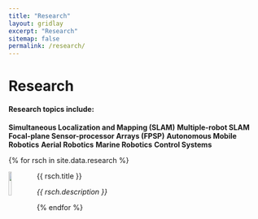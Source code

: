 ```yaml
---
title: "Research"
layout: gridlay
excerpt: "Research"
sitemap: false
permalink: /research/
---
```


# Research

#### Research topics include:
**Simultaneous Localization and Mapping (SLAM)**
**Multiple-robot SLAM**
**Focal-plane Sensor-processor Arrays (FPSP)**
**Autonomous Mobile Robotics**
**Aerial Robotics**
**Marine Robotics**
**Control Systems**
   
{% for rsch in site.data.research %}
<div class="row">
<div class="col-sm-11 clearfix">
 <div class="well well-sm">
  <img src="{{ site.url }}{{ site.baseurl }}/images/randdpic/{{ rsch.image }}" class="img-responsive" width="11%" style="float: left" />
  <p>{{ rsch.title }}</p>
  <p><em>{{ rsch.description }}</em></p>
 </div>
</div>
</div>
{% endfor %}

